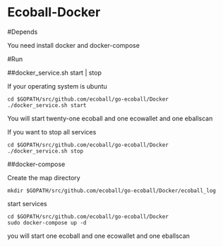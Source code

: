 Ecoball-Docker
========

#Depends

You need install docker and docker-compose

#Run

##docker_service.sh start | stop

If your operating system is ubuntu
```
cd $GOPATH/src/github.com/ecoball/go-ecoball/Docker
./docker_service.sh start
```
You will start twenty-one ecoball and one ecowallet and one eballscan

If you want to stop all services
```
cd $GOPATH/src/github.com/ecoball/go-ecoball/Docker
./docker_service.sh stop
```

##docker-compose

Create the map directory
```
mkdir $GOPATH/src/github.com/ecoball/go-ecoball/Docker/ecoball_log
```
start services
```
cd $GOPATH/src/github.com/ecoball/go-ecoball/Docker
sudo docker-compose up -d
```
you will start one ecoball and one ecowallet and one eballscan
